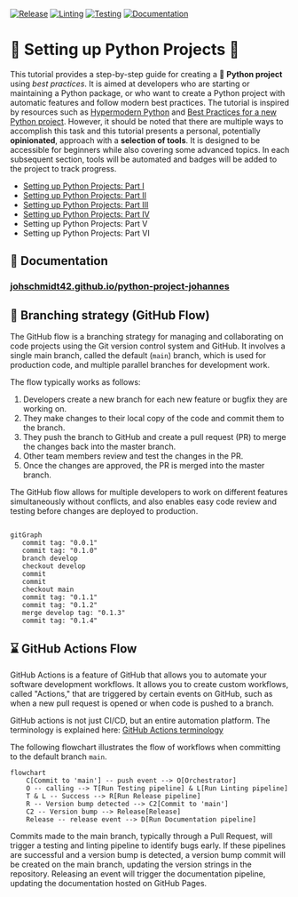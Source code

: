 [![Release](https://img.shields.io/github/v/release/johschmidt42/python-project-johannes?color=brightgreen&sort=semver)](https://github.com/johschmidt42/python-project-johannes/releases/latest)
[![Linting](https://github.com/johschmidt42/python-project-johannes/actions/workflows/lint.yml/badge.svg?branch=main)](https://github.com/johschmidt42/python-project-johannes/actions/workflows/lint.yml)
[![Testing](https://github.com/johschmidt42/python-project-johannes/actions/workflows/test.yml/badge.svg?branch=main)](https://github.com/johschmidt42/python-project-johannes/actions/workflows/test.yml)
[![Documentation](https://github.com/johschmidt42/python-project-johannes/actions/workflows/pages.yml/badge.svg?branch=main)](https://github.com/johschmidt42/python-project-johannes/actions/workflows/pages.yml)

# :beginner: Setting up Python Projects :beginner:

This tutorial provides a step-by-step guide for creating a :snake: **Python project** using _best practices_.
It is aimed at developers who are starting or maintaining a Python package, or who want to create a Python project with
automatic features and follow modern best practices.
The tutorial is inspired by resources such
as [Hypermodern Python](https://medium.com/@cjolowicz/hypermodern-python-d44485d9d769)
and [Best Practices for a new Python project](https://mitelman.engineering/blog/python-best-practice/automating-python-best-practices-for-a-new-project/).
However, it should be noted that there are multiple ways to accomplish this task and this tutorial presents a personal,
potentially **opinionated**, approach with a **selection of tools**.
It is designed to be accessible for beginners while also covering some advanced topics.
In each subsequent section, tools will be automated and badges will be added to the project to track progress.

- [Setting up Python Projects: Part I](https://medium.com/@johschmidt42/setting-up-python-projects-part-i-408603868c08)
- [Setting up Python Projects: Part II](https://medium.com/@johschmidt42/setting-up-python-projects-part-ii-c4bd84b709d1)
- [Setting up Python Projects: Part III](https://medium.com/@johschmidt42/setting-up-python-projects-part-iii-56aafde8ae0b)
- [Setting up Python Projects: Part IV](https://medium.com/@johschmidt42/setting-up-python-projects-part-iv-82059eba4ca4)
- Setting up Python Projects: Part V
- Setting up Python Projects: Part VI

## :blue_book: Documentation

### [johschmidt42.github.io/python-project-johannes](https://johschmidt42.github.io/python-project-johannes/)

## :barber: Branching strategy (GitHub Flow)

The GitHub flow is a branching strategy for managing and collaborating on code projects using the Git version control
system and GitHub.
It involves a single main branch, called the default (`main`) branch, which is used for production code, and multiple
parallel branches for development work.

The flow typically works as follows:

1. Developers create a new branch for each new feature or bugfix they are working on.
2. They make changes to their local copy of the code and commit them to the branch.
3. They push the branch to GitHub and create a pull request (PR) to merge the changes back into the master branch.
4. Other team members review and test the changes in the PR.
5. Once the changes are approved, the PR is merged into the master branch.

The GitHub flow allows for multiple developers to work on different features simultaneously without conflicts, and also
enables easy code review and testing before changes are deployed to production.

```mermaid

gitGraph
   commit tag: "0.0.1"
   commit tag: "0.1.0"
   branch develop
   checkout develop
   commit
   commit
   checkout main
   commit tag: "0.1.1"
   commit tag: "0.1.2"
   merge develop tag: "0.1.3"
   commit tag: "0.1.4"
```

## :hourglass: GitHub Actions Flow

GitHub Actions is a feature of GitHub that allows you to automate your software development workflows.
It allows you to create custom workflows, called "Actions," that are triggered by certain events on GitHub, such as when
a new pull request is opened or when code is pushed to a branch.

GitHub actions is not just CI/CD, but an entire automation platform.
The terminology is explained
here: [GitHub Actions terminology](https://dev.to/github/whats-the-difference-between-a-github-action-and-a-workflow-2gba)

The following flowchart illustrates the flow of workflows when committing to the default branch `main`.

```mermaid
flowchart
    C[Commit to 'main'] -- push event --> O[Orchestrator]
    O -- calling --> T[Run Testing pipeline] & L[Run Linting pipeline]
    T & L -- Success --> R[Run Release pipeline]
    R -- Version bump detected --> C2[Commit to 'main']
    C2 -- Version bump --> Release[Release]  
    Release -- release event --> D[Run Documentation pipeline]
```

Commits made to the main branch, typically through a Pull Request, will trigger a testing and linting pipeline to
identify bugs early.
If these pipelines are successful and a version bump is detected, a version bump commit will be created on the main
branch, updating the version strings in the repository.
Releasing an event will trigger the documentation pipeline, updating the documentation hosted on GitHub Pages.
